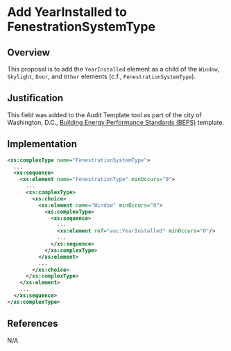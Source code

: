 # Add YearInstalled to FenestrationSystemType

## Overview

This proposal is to add the `YearInstalled` element as a child of the `Window`, `Skylight`, `Door`, and `Other` elements (c.f., `FenestrationSystemType`).

## Justification

This field was added to the Audit Template tool as part of the city of Washington, D.C., [Building Energy Performance Standards (BEPS)](https://doee.dc.gov/service/building-energy-performance-standards-beps) template.

## Implementation

```xml
<xs:complexType name="FenestrationSystemType">
  ...
  <xs:sequence>
    <xs:element name="FenestrationType" minOccurs="0">
      ...
      <xs:complexType>
        <xs:choice>
          <xs:element name="Window" minOccurs="0">
            <xs:complexType>
              <xs:sequence>
                ...
                <xs:element ref="auc:YearInstalled" minOccurs="0"/>
                ...
              </xs:sequence>
            </xs:complexType>
          </xs:element>
          ...
        </xs:choice>
      </xs:complexType>
    </xs:element>
    ...
  </xs:sequence>
</xs:complexType>

```

## References

N/A
